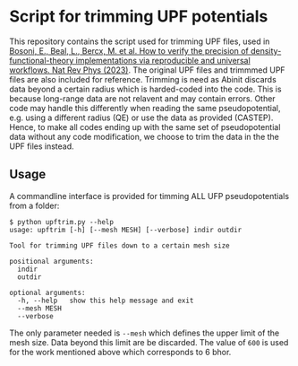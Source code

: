 # Script for trimming UPF potentials


This repository contains the script used for trimming UPF files, used in [Bosoni, E., Beal, L., Bercx, M. et al. How to verify the precision of density-functional-theory implementations via reproducible and universal workflows. Nat Rev Phys (2023)](https://www.nature.com/articles/s42254-023-00655-3). The original UPF files and trimmmed UPF files are also included for reference.
Trimming is need as Abinit discards data beyond a certain radius which is harded-coded into the code. This is because long-range data are not relavent and may contain errors.  Other code may handle this differently when reading the same pseudopotential, e.g. using a different radius (QE) or use the data as provided (CASTEP). 
Hence, to make all codes ending up with the same set of pseudopotential data without any code modification, we choose to trim the data in the the UPF files instead.

## Usage

A commandline interface is provided for timming ALL UFP pseudopotentials from a folder:


```
$ python upftrim.py --help
usage: upftrim [-h] [--mesh MESH] [--verbose] indir outdir

Tool for trimming UPF files down to a certain mesh size

positional arguments:
  indir
  outdir

optional arguments:
  -h, --help   show this help message and exit
  --mesh MESH
  --verbose
```

The only parameter needed is `--mesh` which defines the upper limit of the mesh size. Data beyond this limit are be discarded.
The value of `600` is used for the work mentioned above which corresponds to 6 bhor.
